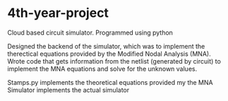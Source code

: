 # 4th-year-project
Cloud based circuit simulator. Programmed using python

Designed the backend of the simulator, which was to implement the therectical equations provided by the Modified Nodal Analysis (MNA).
Wrote code that gets information from the netlist (generated by circuit) to implement the MNA equations and solve for the unknown values.

Stamps.py implements the theoretical equations provided my the MNA
Simulator implements the actual simulator




